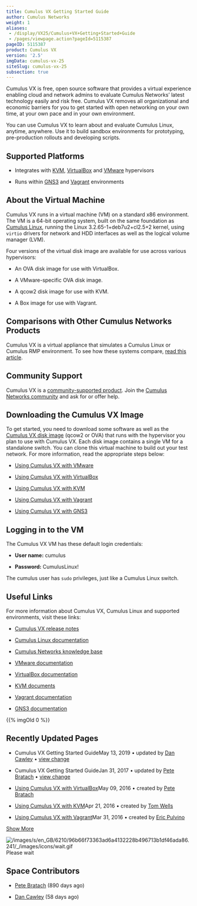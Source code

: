 ```yaml
---
title: Cumulus VX Getting Started Guide
author: Cumulus Networks
weight: 1
aliases:
 - /display/VX25/Cumulus+VX+Getting+Started+Guide
 - /pages/viewpage.action?pageId=5115387
pageID: 5115387
product: Cumulus VX
version: '2.5'
imgData: cumulus-vx-25
siteSlug: cumulus-vx-25
subsection: true
---
```

Cumulus VX is free, open source software that provides a virtual
experience enabling cloud and network admins to evaluate Cumulus
Networks’ latest technology easily and risk free. Cumulus VX removes all
organizational and economic barriers for you to get started with open
networking on your own time, at your own pace and in your own
environment.

You can use Cumulus VX to learn about and evaluate Cumulus Linux,
anytime, anywhere. Use it to build sandbox environments for prototyping,
pre-production rollouts and developing scripts.

## <span>Supported Platforms</span>

  - Integrates with [KVM](http://www.linux-kvm.org/page/Downloads),
    [VirtualBox](https://www.virtualbox.org/wiki/Downloads) and
    [VMware](https://my.vmware.com/web/vmware/downloads) hypervisors

  - Runs within [GNS3](http://www.gns3.com) and
    [Vagrant](https://www.vagrantup.com) environments

## <span>About the Virtual Machine</span>

Cumulus VX runs in a virtual machine (VM) on a standard x86 environment.
The VM is a 64-bit operating system, built on the same foundation as
[Cumulus Linux](http://docs.cumulusnetworks.com/display/DOCS), running
the Linux 3.2.65-1+deb7u2+cl2.5+2 kernel, using `virtio` drivers for
network and HDD interfaces as well as the logical volume manager (LVM).

Four versions of the virtual disk image are available for use across
various hypervisors:

  - An OVA disk image for use with VirtualBox.

  - A VMware-specific OVA disk image.

  - A qcow2 disk image for use with KVM.

  - A Box image for use with Vagrant.

## <span>Comparisons with Other Cumulus Networks Products</span>

Cumulus VX is a virtual appliance that simulates a Cumulus Linux or
Cumulus RMP environment. To see how these systems compare, [read this
article](/version/cumulus-vx-25/Comparing-Cumulus-VX-with-Other-Cumulus-Networks-Products).

## <span>Community Support</span>

Cumulus VX is a [community-supported
product](https://support.cumulusnetworks.com/hc/en-us/articles/206382248).
Join the [Cumulus Networks
community](https://community.cumulusnetworks.com/cumulus/categories/cumulus_vx)
and ask for or offer help.

## <span>Downloading the Cumulus VX Image</span>

To get started, you need to download some software as well as the
[Cumulus VX disk
image](https://cumulusnetworks.com/cumulus-vx/download/) (qcow2 or OVA)
that runs with the hypervisor you plan to use with Cumulus VX. Each disk
image contains a single VM for a standalone switch. You can clone this
virtual machine to build out your test network. For more information,
read the appropriate steps below:

  - [Using Cumulus VX with
    VMware](/version/cumulus-vx-25/Using-Cumulus-VX-with-VMware/)

  - [Using Cumulus VX with
    VirtualBox](/version/cumulus-vx-25/Using-Cumulus-VX-with-VirtualBox/)

  - [Using Cumulus VX with
    KVM](/version/cumulus-vx-25/Using-Cumulus-VX-with-KVM)

  - [Using Cumulus VX with
    Vagrant](/version/cumulus-vx-25/Using-Cumulus-VX-with-Vagrant)

  - [Using Cumulus VX with
    GNS3](http://docs.cumulusnetworks.com/display/VX/Using+Cumulus+VX+with+GNS3)

## <span>Logging in to the VM</span>

The Cumulus VX VM has these default login credentials:

  - **User name:** cumulus

  - **Password:** CumulusLinux\!

The cumulus user has `sudo` privileges, just like a Cumulus Linux
switch.

## <span>Useful Links</span>

For more information about Cumulus VX, Cumulus Linux and supported
environments, visit these links:

  - [Cumulus VX release
    notes](https://support.cumulusnetworks.com/hc/en-us/articles/115002082808)

  - [Cumulus Linux
    documentation](http://docs.cumulusnetworks.com/display/DOCS)

  - [Cumulus Networks knowledge
    base](https://support.cumulusnetworks.com/hc/en-us/)

  - [VMware documentation](https://www.vmware.com/support/pubs/)

  - [VirtualBox
    documentation](https://www.virtualbox.org/wiki/Documentation)

  - [KVM documents](http://www.linux-kvm.org/page/Documents)

  - [Vagrant documentation](https://docs.vagrantup.com/v2/)

  - [GNS3
    documentation](https://community.gns3.com/community/software/documentation)

{{% imgOld 0 %}}

## <span>Recently Updated Pages</span>

  - Cumulus VX Getting Started GuideMay 13, 2019 • updated by [Dan
    Cawley](https://docs.cumulusnetworks.com/display/~dcawley) • [view
    change](https://docs.cumulusnetworks.com/pages/diffpagesbyversion.action?pageId=5115387&selectedPageVersions=3&selectedPageVersions=2)

  - Cumulus VX Getting Started GuideJan 31, 2017 • updated by [Pete
    Bratach](https://docs.cumulusnetworks.com/display/~pete) • [view
    change](https://docs.cumulusnetworks.com/pages/diffpagesbyversion.action?pageId=5115387&selectedPageVersions=2&selectedPageVersions=1)

  - [Using Cumulus VX with
    VirtualBox](/version/cumulus-vx-25/Using-Cumulus-VX-with-VirtualBox/)May
    09, 2016 • created by [Pete
    Bratach](https://docs.cumulusnetworks.com/display/~pete)

  - [Using Cumulus VX with
    KVM](/version/cumulus-vx-25/Using-Cumulus-VX-with-KVM)Apr 21, 2016 •
    created by [Tom
    Wells](https://docs.cumulusnetworks.com/display/~tom)

  - [Using Cumulus VX with
    Vagrant](/version/cumulus-vx-25/Using-Cumulus-VX-with-Vagrant)Mar
    31, 2016 • created by [Eric
    Pulvino](https://docs.cumulusnetworks.com/display/~eric)

[Show
More](https://docs.cumulusnetworks.com/plugins/recently-updated/changes.action?theme=concise&pageSize=5&startIndex=5&searchToken=78331&spaceKeys=VX25&contentType=page)

![/images/s/en\_GB/6210/96b66f73363ad6a4132228b496713b1df46ada86.241/\_/images/icons/wait.gif](/images/s/en_GB/6210/96b66f73363ad6a4132228b496713b1df46ada86.241/_/images/icons/wait.gif)  
<span class="caption">Please wait</span>

## <span>Space Contributors</span>

  - [Pete Bratach](https://docs.cumulusnetworks.com/display/~pete) (890
    days ago)

  - [Dan Cawley](https://docs.cumulusnetworks.com/display/~dcawley) (58
    days ago)

<article id="html-search-results" class="ht-content" style="display: none;">

</article>

<footer id="ht-footer">

</footer>
